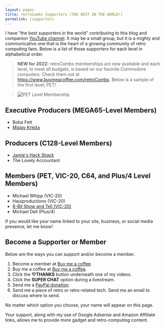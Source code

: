 ```yaml
---
layout: pages
title: retroCombs Supporters (THE BEST IN THE WORLD!)
permalink: /supporters
---
```


I have "the best supporters in the world" contributing to this blog and companion [YouTube channel](https://www.youtube.com/stevencombs). It may be a small group, but it is a mighty and communicative one that is the heart of a growing community of retro computing fans. Below is a list of those supporters for each level in alphabetical order.

> **NEW for 2022:** retroCombs memberships are now available and each level, to meet all budgets, is based on our favorite Commodore computers. Check them out at <https://www.buymeacoffee.com/retroCombs>. Below is a sample of the first level; PET!

> ![PET Level Membership](https://cdn.buymeacoffee.com/uploads/membership_level/2021/12/AVxnyaAqngdbAZ4HqgSFfHmEtbC3tpeiPDB5cfj5.png@800w_0e.webp)


## Executive Producers (MEGA65-Level Members)

- Boba Fett
- [Mislav Krleža](https://twitter.com/KrlezaMislav)

## Producers (C128-Level Members)

- [Jamie's Hack Shack](https://www.youtube.com/channel/UC-otrG2r_FluXkR8lUYWdPg)
- The Lovely Accountant

## Members (PET, VIC-20, C64, and Plus/4 Level Members)

- Michael Whipp (VIC-20)
- Hauiproductions (VIC-20)
- [8-Bit Show and Tell (VIC-20)](https://www.youtube.com/c/8BitShowAndTell)
- Michael Dell (Plus/4)

If you would like your name linked to your site, business, or social media presence, let me know!

## Become a Supporter or Member

Below are the ways you can support and/or become a member.

1. Become a member at [Buy me a coffee](https://www.buymeacoffee.com/retrocombs).
2. Buy me a coffee at [Buy me a coffee](https://www.buymeacoffee.com/retrocombs).
3. Click the **♡THANKS** button underneath one of my videos.
4. Click the **SUPER CHAT** option during a livestream.
5. Send me a [PayPal donation](paypal.me/stevencombs).
6. Send me a piece of retro or retro-related tech. Send me an email to discuss where to send.

No matter which option you choose, your name will appear on this page.

Your support, along with my use of Google Adsense and Amazon Affiliate links, allows me to provide more gadget and retro-computing content.
